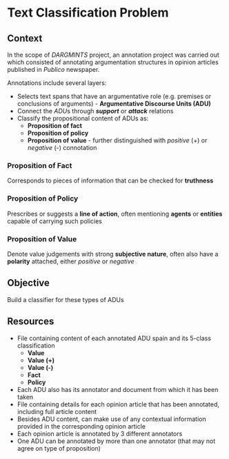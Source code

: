 # Text Classification Problem

## Context
In the scope of *DARGMINTS* project, an annotation project was carried out which consisted of annotating argumentation structures in opinion articles published in *Publico* newspaper.

Annotations include several layers:
- Selects text spans that have an argumentative role (e.g. premises or conclusions of arguments) - **Argumentative Discourse Units (ADU)**
- Connect the *ADU*s through ***support*** or ***attack*** relations
- Classify the propositional content of ADUs as:
  - **Proposition of fact**
  - **Proposition of policy**
  - **Proposition of value** - further distinguished with *positive* (+) or *negative* (-) connotation

### Proposition of Fact
Corresponds to pieces of information that can be checked for **truthness**

### Proposition of Policy
Prescribes or suggests a **line of action**, often mentioning **agents** or **entities** capable of carrying such policies

### Proposition of Value
Denote value judgements with strong **subjective nature**, often also have a **polarity** attached, either *positive* or *negative*

## Objective
Build a classifier for these types of ADUs

## Resources
- File containing content of each annotated ADU spain and its 5-class classification
  - **Value**
  - **Value (+)**
  - **Value (-)**
  - **Fact**
  - **Policy**
- Each ADU also has its annotator and document from which it has been taken
- File containing details for each opinion article that has been annotated, including full article content
- Besides ADU content, can make use of any contextual information provided in the corresponding opinion article
- Each opinion article is annotated by 3 different annotators
- One ADU can be annotated by more than one annotator (that may not agree on type of proposition)
